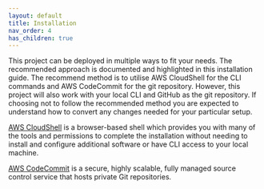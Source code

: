 ```yaml
---
layout: default
title: Installation
nav_order: 4
has_children: true
---
```


<!--
Copyright Amazon.com, Inc. or its affiliates. All Rights Reserved.
SPDX-License-Identifier: MIT-0
-->

This project can be deployed in multiple ways to fit your needs. The recommended approach is documented and highlighted in this installation guide. The recommend method is to utilise AWS CloudShell for the CLI commands and AWS CodeCommit for the git repository. However, this project will also work with your local CLI and GitHub as the git repository. If choosing not to follow the recommended method you are expected to understand how to convert any changes needed for your particular setup. 

[AWS CloudShell](https://aws.amazon.com/cloudshell/) is a browser-based shell which provides you with many of the tools and permissions to complete the installation without needing to install and configure additional software or have CLI access to your local machine. 

[AWS CodeCommit](https://aws.amazon.com/codecommit/) is a secure, highly scalable, fully managed source control service that hosts private Git repositories.